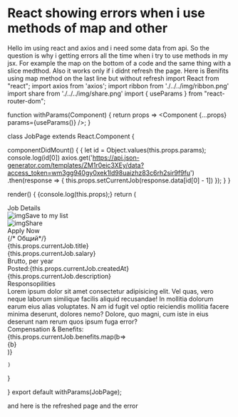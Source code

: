
# React showing errors when i use methods of map and other

Hello im using react and axios and i need some data from api.
So the question is why i getting errors all the time when i try to use methods in my jsx.
For example the map on the bottom of a code and the same thing with a slice medthod.
Also it works only if i didnt refresh the page.
Here is Benifits using map method on the last line but without refresh 
import React from "react";
import axios from 'axios';
import ribbon from './../../img/ribbon.png'
import share from './../../img/share.png'
import { useParams } from "react-router-dom";

function withParams(Component) {
  return props => <Component {...props} params={useParams()} />;
}


class JobPage extends React.Component {
  
  componentDidMount() {
    {
      let id = Object.values(this.props.params);
      console.log(id[0])
      axios.get('https://api.json-generator.com/templates/ZM1r0eic3XEy/data?access_token=wm3gg940gy0xek1ld98uaizhz83c6rh2sir9f9fu')
        .then(response => {
          this.props.setCurrentJob(response.data[id[0] - 1])
        });
    }
  }
  

  render() {
    {console.log(this.props);}
    return (
      <div>
        <div className="flex border-b-2">
          <div>Job Details</div>
          <div className="flex items-center"><img className="w-3 h-3 " src={ribbon} alt="img" />Save to my list</div>
          <div className="flex items-center"><img className="w-3 h-3 " src={share} alt="img" />Share</div>
        </div>
        <div>Apply Now</div>
        <div>{/* Общий*/}
          <div>
            <div>{this.props.currentJob.title}</div>
            <div>
              <div>{this.props.currentJob.salary}</div>
              <div>Brutto, per year</div>
            </div>
          </div>
          <div>Posted:{this.props.currentJob.createdAt}</div>
          <div>{this.props.currentJob.description}</div>
          <div>Responsopilities</div>
          <div>Lorem ipsum dolor sit amet consectetur adipisicing elit. Vel quas, vero neque laborum similique facilis aliquid
            recusandae! In mollitia dolorum earum eius alias voluptates. N
            am id fugit vel optio reiciendis mollitia facere minima deserunt, dolores nemo? Dolore, quo magni, cum iste in eius deserunt nam rerum quos ipsum fuga error?</div>
        </div>
        <div>Compensation & Benefits:</div>
        <div>{this.props.currentJob.benefits.map(b=><div>{b}</div>)}</div>
      </div>
      
    )
  }

}
export default withParams(JobPage);

and here is the refreshed page and the error


        